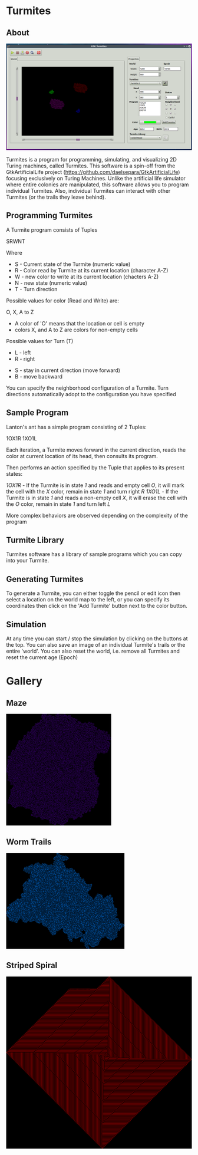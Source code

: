 # Turmites

## About

![About](/Screenshots/Turmites.png)

Turmites is a program for programming, simulating, and visualizing 2D Turing machines, called Turmites. This software is a spin-off from the GtkArtificialLife project (https://github.com/daelsepara/GtkArtificialLife) focusing exclusively on Turing Machines. Unlike the artificial life simulator where entire colonies are manipulated, this software allows you to program individual Turmites. Also, individual Turmites can interact with other Turmites (or the trails they leave behind).

## Programming Turmites

A Turmite program consists of Tuples

SRWNT

Where

* S - Current state of the Turmite (numeric value) 
* R - Color read by Turmite at its current location (character A-Z)
* W - new color to write at its current location (chacters A-Z)
* N - new state (numeric value)
* T - Turn direction

Possible values for color (Read and Write) are:

O, X, A to Z

* A color of 'O' means that the location or cell is empty
* colors X, and A to Z are colors for non-empty cells

Possible values for Turn (T)

* L - left
* R - right
- S - stay in current direction (move forward)
- B - move backward

You can specify the neighborhood configuration of a Turmite. Turn directions automatically adopt to the configuration you have specified

## Sample Program

Lanton's ant has a simple program consisting of 2 Tuples:

1OX1R
1XO1L

Each iteration, a Turmite moves forward in the current direction, reads the color at current location of its head, then consults its program.

Then performs an action specified by the Tuple that applies to its present states:

*1OX1R* - If the Turmite is in state *1* and reads and empty cell *O*, it will mark the cell with the *X* color, remain in state *1* and turn right *R* 
*1XO1L* - If the Turmite is in state *1* and reads a non-empty cell *X*, it will erase the cell with the *O* color, remain in state *1* and turn left *L*

More complex behaviors are observed depending on the complexity of the program

## Turmite Library

Turmites software has a library of sample programs which you can copy into your Turmite.

## Generating Turmites

To generate a Turmite, you can either toggle the pencil or edit icon then select a location on the world map to the left, or you can specify its coordinates then click on the 'Add Turmite' button next to the color button.

## Simulation

At any time you can start / stop the simulation by clicking on the buttons at the top. You can also save an image of an individual Turmite's trails or the entire 'world'. You can also reset the world, i.e. remove all Turmites and reset the current age (Epoch)

# Gallery

## Maze

![Maze](/Screenshots/Maze.png)

## Worm Trails

![Worm Trails](/Screenshots/WormTrails.png)

## Striped Spiral

![Striped Spiral](/Screenshots/StripedSpiral.png)
